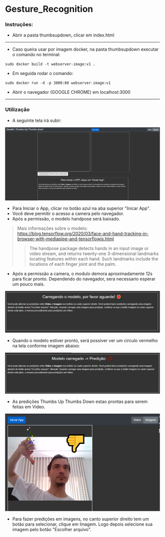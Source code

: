 # Gesture_Recognition  
  
### Instruções:  
* Abrir a pasta thumbsupdown, clicar em index.html  
--------------------
  
* Caso queira usar por imagem docker, na pasta thumbsupdown executar o comando no terminal:   
```
sudo docker build -t webserver-image:v1 .  
```
* Em seguida rodar o comando:  
```
sudo docker run -d -p 3000:80 webserver-image:v1
```  
* Abrir o navegador (GOOGLE CHROME) em localhost:3000  
--------------------  
### Utilização  

* A seguinte tela irá subir:  
  
![image info](./images/app.png)  
  
* Para Iniciar o App, clicar no botão azul na aba superior "Inicar App".   
* Você deve permitir o acesso a camera pelo navegador.  
* Após a permissão, o modelo handpose será baixado.  
> Mais informações sobre o modelo: https://blog.tensorflow.org/2020/03/face-and-hand-tracking-in-browser-with-mediapipe-and-tensorflowjs.html   
>> The handpose package detects hands in an input image or video stream, and returns twenty-one 3-dimensional landmarks locating features within each hand. Such landmarks include the locations of each finger joint and the palm.   
  
* Após a permissão a camera, o modulo demora aproximadamente 12s para ficar pronto. Dependendo do navegador, sera necessario esperar um pouco mais.   
  
![image info](./images/carregando.png)   
* Quando o modelo estiver pronto, será possíver ver um circulo vermelho na tela conforme imagem abaixo:  

![image info](./images/modelo.png)  
  
* As predições Thumbs Up Thumbs Down estao prontas para serem feitas em Video.  
  
![image info](./images/predicao.png)  
   
 * Para fazer predições em imagens, no canto superior direito tem um botão para selecionar, clique em Imagem. Logo depois selecione sua imagem pelo botão "Escolher arquivo".
